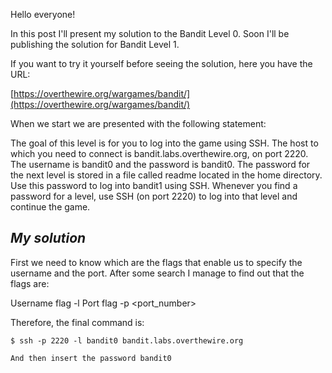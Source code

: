 Hello everyone!


In this post I'll present my solution to the Bandit Level 0. Soon I'll be publishing the solution for Bandit Level 1.



If you want to try it yourself before seeing the solution, here you have the URL:


[https://overthewire.org/wargames/bandit/](https://overthewire.org/wargames/bandit/)



When we start we are presented with the following statement: 


The goal of this level is for you to log into the game using SSH. The host to which you need to connect is bandit.labs.overthewire.org, on port 2220. The username is bandit0 and the password is bandit0. The password for the next level is stored in a file called readme located in the home directory. Use this password to log into bandit1 using SSH. Whenever you find a password for a level, use SSH (on port 2220) to log into that level and continue the game.


## *My solution*


First we need to know which are the flags that enable us to specify the username and the port.
After some search I manage to find out that the flags are:

Username flag -l <username>
Port flag -p <port_number>

Therefore, the final command is:

    $ ssh -p 2220 -l bandit0 bandit.labs.overthewire.org

    And then insert the password bandit0
